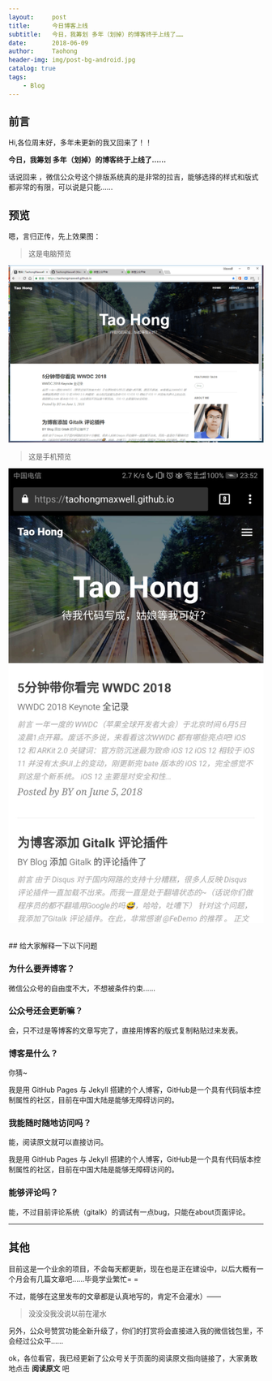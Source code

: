 ```yaml
---
layout:     post
title:      今日博客上线
subtitle:   今日，我筹划 多年（划掉）的博客终于上线了……
date:       2018-06-09
author:     Taohong
header-img: img/post-bg-android.jpg
catalog: true
tags:
    - Blog
---
```


## 前言
Hi,各位周末好，多年未更新的我又回来了！！

**今日，我筹划 多年（划掉）的博客终于上线了……**

话说回来 ，微信公众号这个排版系统真的是非常的拉吉，能够选择的样式和版式都非常的有限，可以说是只能……

## 预览
嗯，言归正传，先上效果图：

>这是电脑预览

![](https://github.com/TaohongMaxwell/TaohongMaxwell.github.io/raw/master/img/blog-pc.png)

>这是手机预览

![](https://github.com/TaohongMaxwell/TaohongMaxwell.github.io/raw/master/img/blog-mob.jpg)

<br>
## 给大家解释一下以下问题

### 为什么要弄博客？
微信公众号的自由度不大，不想被条件约束……

### 公众号还会更新嘛？
会，只不过是等博客的文章写完了，直接用博客的版式复制粘贴过来发表。

### 博客是什么？
你猜~

我是用 GitHub Pages 与 Jekyll 搭建的个人博客，GitHub是一个具有代码版本控制属性的社区，目前在中国大陆是能够无障碍访问的。

### 我能随时随地访问吗？
能，阅读原文就可以直接访问。

我是用 GitHub Pages 与 Jekyll 搭建的个人博客，GitHub是一个具有代码版本控制属性的社区，目前在中国大陆是能够无障碍访问的。

### 能够评论吗？
能，不过目前评论系统（gitalk）的调试有一点bug，只能在about页面评论。

---

## 其他
目前这是一个业余的项目，不会每天都更新，现在也是正在建设中，以后大概有一个月会有几篇文章吧……毕竟学业繁忙= =

不过，能够在这里发布的文章都是认真地写的，肯定不会灌水）——

>没没没我没说以前在灌水

另外，公众号赞赏功能全新升级了，你们的打赏将会直接进入我的微信钱包里，不会经过公众平……

ok，各位看官，我已经更新了公众号关于页面的阅读原文指向链接了，大家勇敢地点击 **阅读原文** 吧
